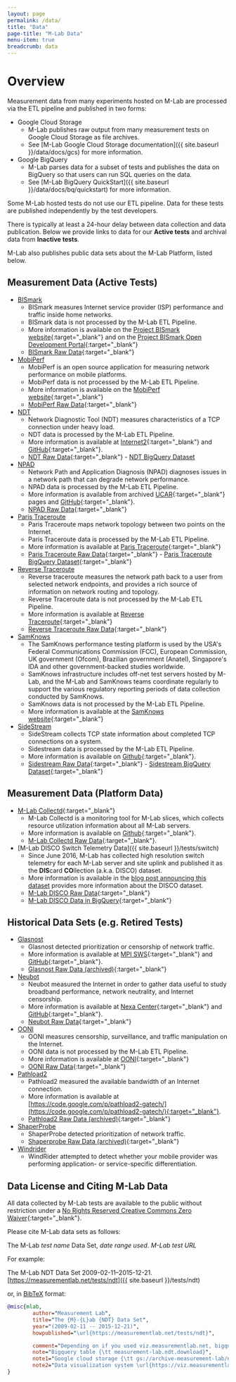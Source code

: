```yaml
---
layout: page
permalink: /data/
title: "Data"
page-title: "M-Lab Data"
menu-item: true
breadcrumb: data
---
```


# Overview

Measurement data from many experiments hosted on M-Lab are processed via the ETL pipeline and published in two forms:

* Google Cloud Storage
  * M-Lab publishes raw output from many measurement tests on Google Cloud Storage as file archives.
  * See [M-Lab Google Cloud Storage documentation]({{ site.baseurl }}/data/docs/gcs) for more information.
* Google BigQuery
  * M-Lab parses data for a subset of tests and publishes the data on BigQuery so that users can run SQL queries on the data.
  * See [M-Lab BigQuery QuickStart]({{ site.baseurl }}/data/docs/bq/quickstart) for more information.

Some M-Lab hosted tests do not use our ETL pipeline. Data for these tests are published independently by the test developers.

There is typically at least a 24-hour delay between data collection and data publication. Below we provide links to data for our **Active tests** and archival data from **Inactive tests**.

M-Lab also publishes public data sets about the M-Lab Platform, listed below.

## Measurement Data (Active Tests)

* [BISmark]({{site.baseurl}}/tests/bismark)
  * BISmark measures Internet service provider (ISP) performance and traffic inside home networks.
  * BISmark data is not processed by the M-Lab ETL Pipeline.
  * More information is available on the [Project BISmark website](http://projectbismark.net/){:target="_blank"} and on the [Project BISmark Open Development Portal](http://projectbismark.github.io/){:target="_blank"}
  * [BISmark Raw Data](http://uploads.projectbismark.net/){:target="_blank"}
* [MobiPerf]({{site.baseurl}}/tests/mobiperf)
  * MobiPerf is an open source application for measuring network performance on mobile platforms.
  * MobiPerf data is not processed by the M-Lab ETL Pipeline.
  * More information is available on the [MobiPerf website](http://www.mobiperf.com/){:target="_blank"}
  * [MobiPerf Raw Data](https://console.cloud.google.com/storage/browser/openmobiledata_public){:target="_blank"}
* [NDT]({{site.baseurl}}/tests/ndt)
  * Network Diagnostic Tool (NDT) measures characteristics of a TCP connection under heavy load.
  * NDT data is processed by the M-Lab ETL Pipeline.
  * More information is available at [Internet2](http://software.internet2.edu/ndt/){:target="_blank"} and [GitHub](https://github.com/ndt-project/ndt){:target="_blank"}.
  * [NDT Raw Data](https://console.developers.google.com/storage/browser/archive-measurement-lab/ndt/){:target="_blank"} - [NDT BigQuery Dataset](https://bigquery.cloud.google.com/dataset/measurement-lab:ndt)
* [NPAD]({{site.baseurl}}/tests/npad)
  * Network Path and Application Diagnosis (NPAD) diagnoses issues in a network path that can degrade network performance.
  * NPAD data is processed by the M-Lab ETL Pipeline.
  * More information is available from archived [UCAR](https://web.archive.org/web/20180714140225/https://www.ucar.edu/npad/){:target="_blank"} pages and [GitHub](https://github.com/npad/npad){:target="_blank"}.
  * [NPAD Raw Data](https://console.developers.google.com/storage/browser/archive-measurement-lab/npad/){:target="_blank"}
* [Paris Traceroute]({{site.baseurl}}/tests/paris_traceroute)
  * Paris Traceroute maps network topology between two points on the Internet.
  * Paris Traceroute data is processed by the M-Lab ETL Pipeline.
  * More information is available at [Paris Traceroute](http://www.paris-traceroute.net/){:target="_blank"}
  * [Paris Traceroute Raw Data](https://console.developers.google.com/storage/browser/archive-measurement-lab/paris-traceroute/){:target="_blank"} - [Paris Traceroute BigQuery Dataset](https://bigquery.cloud.google.com/table/measurement-lab:base_tables.traceroute){:target="_blank"}
* [Reverse Traceroute]({{site.baseurl}}/tests/reverse_traceroute)
  * Reverse traceroute measures the network path back to a user from selected network endpoints, and provides a rich source of information on network routing and topology.
  * Reverse Traceroute data is not processed by the M-Lab ETL Pipeline.
  * More information is available at [Reverse Traceroute](https://research.cs.washington.edu/networking/astronomy/reverse-traceroute.html){:target="_blank"}
  * [Reverse Traceroute Raw Data](https://console.cloud.google.com/storage/browser/m-lab_revtr){:target="_blank"}
* [SamKnows]({{site.baseurl}}/tests/samknows)
  * The SamKnows performance testing platform is used by the USA's Federal Communications Commission (FCC), European Commission, UK government (Ofcom), Brazilian government (Anatel), Singapore's IDA and other government-backed studies worldwide.
  * SamKnows infrastructure includes off-net test servers hosted by M-Lab, and the M-Lab and SamKnows teams coordinate regularly to support the various regulatory reporting periods of data collection conducted by SamKnows.
  * SamKnows data is not processed by the M-Lab ETL Pipeline.
  * More information is available at the [SamKnows website](https://www.samknows.com/){:target="_blank"}
* [SideStream]({{site.baseurl}}/tests/sidestream)
  * SideStream collects TCP state information about completed TCP connections on a system.
  * Sidestream data is processed by the M-Lab ETL Pipeline.
  * More information is available on [Github](https://github.com/npad/sidestream){:target="_blank"}.
  * [Sidestream Raw Data](https://console.developers.google.com/storage/browser/archive-measurement-lab/sidestream/){:target="_blank"} - [Sidestream BigQuery Dataset](https://bigquery.cloud.google.com/dataset/measurement-lab:sidestream){:target="_blank"}

## Measurement Data (Platform Data)

* [M-Lab Collectd](https://github.com/m-lab/collectd-mlab){:target="_blank"}
  * M-Lab Collectd is a monitoring tool for M-Lab slices, which collects resource utilization information about all M-Lab servers.
  * More information is available on [Github](https://github.com/m-lab/collectd-mlab){:target="_blank"}.
  * [M-Lab Collectd Raw Data](https://console.developers.google.com/storage/browser/archive-measurement-lab/utilization/){:target="_blank"}.
* [M-Lab DISCO Switch Telemetry Data]({{ site.baseurl }}/tests/switch)
  * Since June 2016, M-Lab has collected high resolution switch telemetry for each M-Lab server and site uplink and published it as the **DIS**card **CO**llection (a.k.a. DISCO) dataset.
  * More information is available in the [blog post announcing this dataset]({{site.baseurl}}/blog/disco-dataset/#new-disco-switch-telemetry-dataset) provides more information about the DISCO dataset.
  * [M-Lab DISCO Raw Data](https://console.developers.google.com/storage/browser/archive-measurement-lab/switch/){:target="_blank"}
  * [M-Lab DISCO Data in BigQuery](https://console.cloud.google.com/bigquery?project=measurement-lab&p=measurement-lab&d=utilization&t=switch&page=table){:target="_blank"}

## Historical Data Sets (e.g. Retired Tests)

* [Glasnost]({{site.baseurl}}/tests/glasnost)
  * Glasnost detected prioritization or censorship of network traffic.
  * More information is available at [MPI SWS](http://broadband.mpi-sws.org/transparency/bttest-mlab.php){:target="_blank"} and [GitHub](https://github.com/marcelscode/glasnost){:target="_blank"}.
  * [Glasnost Raw Data (archived)](https://console.developers.google.com/storage/browser/archive-measurement-lab/glasnost/){:target="_blank"}
* [Neubot]({{site.baseurl}}/tests/neubot)
  * Neubot measured the Internet in order to gather data useful to study broadband performance, network neutrality, and Internet censorship.
  * More information is available at [Nexa Center](https://neubot.nexacenter.org/){:target="_blank"} and [GitHub](https://github.com/neubot){:target="_blank"}.
  * [Neubot Raw Data](https://console.developers.google.com/storage/browser/archive-measurement-lab/neubot/){:target="_blank"}
* [OONI]({{site.baseurl}}/tests/ooni)
  * OONI measures censorship, surveillance, and traffic manipulation on the Internet.
  * OONI data is not processed by the M-Lab ETL Pipeline.
  * More information is available at [OONI](https://ooni.torproject.org/){:target="_blank"}
  * [OONI Raw Data](https://console.developers.google.com/storage/browser/archive-measurement-lab/ooni/){:target="_blank"}
* [Pathload2]({{site.baseurl}}/tests/pathload2)
  * Pathload2 measured the available bandwidth of an Internet connection.
  * More information is available at [https://code.google.com/p/pathload2-gatech/](https://code.google.com/p/pathload2-gatech/){:target="_blank"}.
  * [Pathload2 Raw Data (archived)](https://console.developers.google.com/storage/browser/archive-measurement-lab/pathload2/){:target="_blank"}
* [ShaperProbe]({{site.baseurl}}/tests/shaperprobe)
  * ShaperProbe detected prioritization of network traffic.
  * [Shaperprobe Raw Data (archived)](https://console.developers.google.com/storage/browser/archive-measurement-lab/shaperprobe/){:target="_blank"}
* [Windrider]({{site.baseurl}}/tests/windrider)
  * WindRider attempted to detect whether your mobile provider was performing application- or service-specific differentiation.

## Data License and Citing M-Lab Data

All data collected by M-Lab tests are available to the public without restriction under a [No Rights Reserved Creative Commons Zero Waiver](http://creativecommons.org/about/cc0){:target="_blank"}.

Please cite M-Lab data sets as follows:

The M-Lab *test name* Data Set, *date range used*. *M-Lab test URL*

For example:

The M-Lab NDT Data Set 2009-02-11–2015-12-21. [https://measurementlab.net/tests/ndt]({{ site.baseurl }}/tests/ndt)

or, in [BibTeX](https://en.wikipedia.org/wiki/BibTeX) format:

```bibtex
@misc{mlab,
        author="Measurement Lab",
        title="The {M}-{L}ab {NDT} Data Set",
        year="(2009-02-11 -- 2015-12-21)",
        howpublished="\url{https://measurementlab.net/tests/ndt}",

        comment="Depending on if you used viz.measurementlab.net, bigquery, or the raw data, please use one of the following notes:",
        note="Bigquery table {\tt measurement-lab.ndt.download}",
        note1="Google cloud storage {\tt gs://archive-measurement-lab/ndt}",
        note2="Data visualization system \url{https://viz.measurementlab.net}",
}
```
